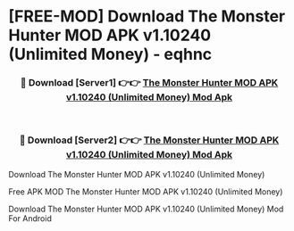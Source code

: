 # [FREE-MOD] Download The Monster Hunter MOD APK v1.10240 (Unlimited Money) - eqhnc


<div align="center">
<h3>🔴 Download [Server1] 👉👉 <a href="https://apk-comot.site?title=The_Monster_Hunter_MOD_APK_v1.10240_(Unlimited_Money)">The Monster Hunter MOD APK v1.10240 (Unlimited Money) Mod Apk</a></h3><br>

<h3>🔴 Download [Server2] 👉👉 <a href="https://apk-comot.site?title=The_Monster_Hunter_MOD_APK_v1.10240_(Unlimited_Money)">The Monster Hunter MOD APK v1.10240 (Unlimited Money) Mod Apk</a></h3>
</div>



Download The Monster Hunter MOD APK v1.10240 (Unlimited Money) 

Free APK MOD The Monster Hunter MOD APK v1.10240 (Unlimited Money) 

Download The Monster Hunter MOD APK v1.10240 (Unlimited Money) Mod For Android
